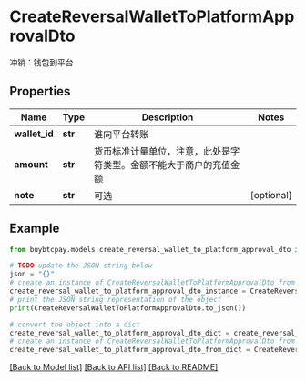 # CreateReversalWalletToPlatformApprovalDto

冲销：钱包到平台

## Properties

Name | Type | Description | Notes
------------ | ------------- | ------------- | -------------
**wallet_id** | **str** | 谁向平台转账 | 
**amount** | **str** | 货币标准计量单位，注意，此处是字符类型。金额不能大于商户的充值金额 | 
**note** | **str** | 可选 | [optional] 

## Example

```python
from buybtcpay.models.create_reversal_wallet_to_platform_approval_dto import CreateReversalWalletToPlatformApprovalDto

# TODO update the JSON string below
json = "{}"
# create an instance of CreateReversalWalletToPlatformApprovalDto from a JSON string
create_reversal_wallet_to_platform_approval_dto_instance = CreateReversalWalletToPlatformApprovalDto.from_json(json)
# print the JSON string representation of the object
print(CreateReversalWalletToPlatformApprovalDto.to_json())

# convert the object into a dict
create_reversal_wallet_to_platform_approval_dto_dict = create_reversal_wallet_to_platform_approval_dto_instance.to_dict()
# create an instance of CreateReversalWalletToPlatformApprovalDto from a dict
create_reversal_wallet_to_platform_approval_dto_from_dict = CreateReversalWalletToPlatformApprovalDto.from_dict(create_reversal_wallet_to_platform_approval_dto_dict)
```
[[Back to Model list]](../README.md#documentation-for-models) [[Back to API list]](../README.md#documentation-for-api-endpoints) [[Back to README]](../README.md)



